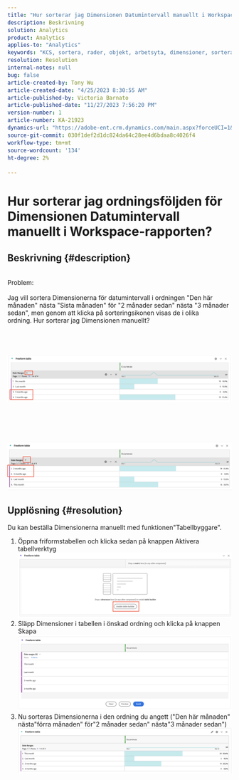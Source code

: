 ```yaml
---
title: "Hur sorterar jag Dimensionen Datumintervall manuellt i Workspace-rapporten?"
description: Beskrivning
solution: Analytics
product: Analytics
applies-to: "Analytics"
keywords: "KCS, sortera, rader, objekt, arbetsyta, dimensioner, sortera, ordning"
resolution: Resolution
internal-notes: null
bug: false
article-created-by: Tony Wu
article-created-date: "4/25/2023 8:30:55 AM"
article-published-by: Victoria Barnato
article-published-date: "11/27/2023 7:56:20 PM"
version-number: 1
article-number: KA-21923
dynamics-url: "https://adobe-ent.crm.dynamics.com/main.aspx?forceUCI=1&pagetype=entityrecord&etn=knowledgearticle&id=9a23827a-43e3-ed11-a7c7-6045bd006239"
source-git-commit: 030f1def2d1dc824da64c28ee4d6bdaa8c4026f4
workflow-type: tm+mt
source-wordcount: '134'
ht-degree: 2%

---
```


# Hur sorterar jag ordningsföljden för Dimensionen Datumintervall manuellt i Workspace-rapporten?

## Beskrivning {#description}

<br>Problem:
<br> 
<br>Jag vill sortera Dimensionerna för datumintervall i ordningen &quot;Den här månaden&quot; nästa &quot;Sista månaden&quot; för &quot;2 månader sedan&quot; nästa &quot;3 månader sedan&quot;, men genom att klicka på sorteringsikonen visas de i olika ordning. Hur sorterar jag Dimensionen manuellt?<br><br>
<br> <br><br>![](assets/___ce72c3cd-43e3-ed11-a7c7-6045bd006239___.png)<br><br> <br><br> <br><br>![](assets/___1927bed3-43e3-ed11-a7c7-6045bd006239___.png)<br>

## Upplösning {#resolution}


Du kan beställa Dimensionerna manuellt med funktionen&quot;Tabellbyggare&quot;.



1. Öppna friformstabellen och klicka sedan på knappen Aktivera tabellverktyg ![](assets/d4eda136-2fcd-ed11-b597-6045bd006793.png)
2. Släpp Dimensioner i tabellen i önskad ordning och klicka på knappen Skapa![](assets/69497031-30cd-ed11-b597-6045bd006793.png)
3. Nu sorteras Dimensionerna i den ordning du angett (&quot;Den här månaden&quot; nästa&quot;förra månaden&quot; för&quot;2 månader sedan&quot; nästa&quot;3 månader sedan&quot;)![](assets/efb1744a-30cd-ed11-b597-6045bd006793.png)



